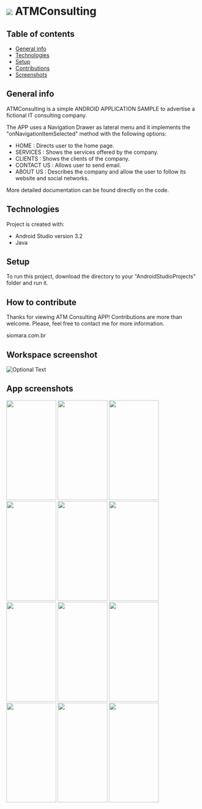 # <img src="../master/app/src/main/res/drawable/profile.jpg"/>  ATMConsulting

## Table of contents
* [General info](#general-info)
* [Technologies](#technologies)
* [Setup](#setup)
* [Contributions](#contributions)
* [Screenshots](#screenshots)

## General info
ATMConsulting is a simple ANDROID APPLICATION SAMPLE to advertise a fictional IT consulting company.

The APP uses a Navigation Drawer as lateral menu and it implements the "onNavigationItemSelected" method with the following options:

* HOME          : Directs user to the home page.
* SERVICES      : Shows the services offered by the company.
* CLIENTS       : Shows the clients of the company.
* CONTACT US    : Allows user to send email.
* ABOUT US      : Describes the company and allow the user to follow its website and social networks.

More detailed documentation can be found directly on the code.

## Technologies
Project is created with:
* Android Studio version 3.2
* Java

## Setup
To run this project, download the directory to your "AndroidStudioProjects" folder and run it.

## How to contribute
Thanks for viewing ATM Consulting APP! Contributions are more than welcome.
Please, feel free to contact me for more information.

siomara.com.br

## Workspace screenshot
![Optional Text](../master/app/src/main/res/readme-screenshots/atmconsulting_workspace.png)

## App screenshots
<kbd><img src="../master/app/src/main/res/readme-screenshots/atm1_home.png"          width="130" height="260"></kbd> <kbd><img src="../master/app/src/main/res/readme-screenshots/atm2_navigation.png" width="130" height="260"></kbd>
<kbd><img src="../master/app/src/main/res/readme-screenshots/atm3_services.png"      width="130" height="260"></kbd>
<kbd><img src="../master/app/src/main/res/readme-screenshots/atm4_clients.png"       width="130" height="260"></kbd>
<kbd><img src="../master/app/src/main/res/readme-screenshots/atm5_1_contactus.png"   width="130" height="260"></kbd>
<kbd><img src="../master/app/src/main/res/readme-screenshots/atm5_2_presetemail.png" width="130" height="260"></kbd>
<kbd><img src="../master/app/src/main/res/readme-screenshots/atm6_1_aboutus.png"     width="130" height="260"></kbd>
<kbd><img src="../master/app/src/main/res/readme-screenshots/atm6_2_blankemail.png"  width="130" height="260"></kbd>
<kbd><img src="../master/app/src/main/res/readme-screenshots/atm6_3_website.png"     width="130" height="260"></kbd>
<kbd><img src="../master/app/src/main/res/readme-screenshots/atm6_4_facebook.png"    width="130" height="260"></kbd>
<kbd><img src="../master/app/src/main/res/readme-screenshots/atm6_5_instagram.png"   width="130" height="260"></kbd>
<kbd><img src="../master/app/src/main/res/readme-screenshots/atm6_6_github.png"      width="130" height="260"></kbd>

